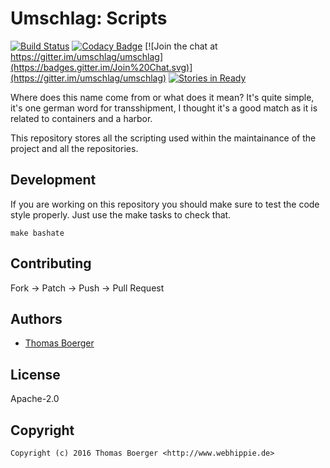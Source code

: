 # Umschlag: Scripts

[![Build Status](http://github.dronehippie.de/api/badges/umschlag/umschlag-scripts/status.svg)](http://github.dronehippie.de/umschlag/umschlag-scripts)
[![Codacy Badge](https://api.codacy.com/project/badge/Grade/b3036832d4904a489835e77d5ba4dc4d)](https://www.codacy.com/app/tboerger/umschlag-scripts?utm_source=github.com&amp;utm_medium=referral&amp;utm_content=umschlag/umschlag-scripts&amp;utm_campaign=Badge_Grade)
[![Join the chat at https://gitter.im/umschlag/umschlag](https://badges.gitter.im/Join%20Chat.svg)](https://gitter.im/umschlag/umschlag)
[![Stories in Ready](https://badge.waffle.io/umschlag/umschlag-api.svg?label=ready&title=Ready)](http://waffle.io/umschlag/umschlag-api)

Where does this name come from or what does it mean? It's quite simple, it's one german word for transshipment, I thought it's a good match as it is related to containers and a harbor.

This repository stores all the scripting used within the maintainance of the project and all the repositories.


## Development

If you are working on this repository you should make sure to test the code style properly. Just use the make tasks to check that.

```
make bashate
```


## Contributing

Fork -> Patch -> Push -> Pull Request


## Authors

* [Thomas Boerger](https://github.com/tboerger)


## License

Apache-2.0


## Copyright

```
Copyright (c) 2016 Thomas Boerger <http://www.webhippie.de>
```
